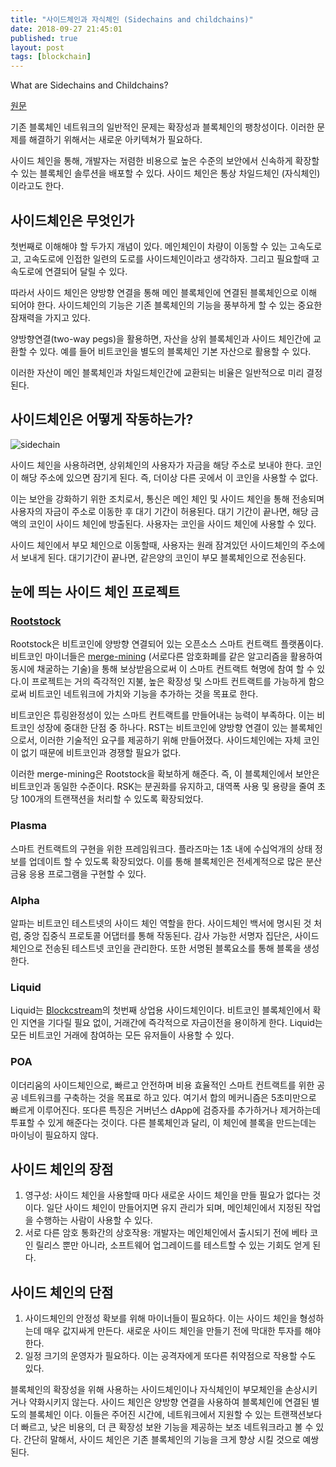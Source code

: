 ```yaml
---
title: "사이드체인과 자식체인 (Sidechains and childchains)"
date: 2018-09-27 21:45:01
published: true
layout: post
tags: [blockchain]
---
```


What are Sidechains and Childchains?

[원문](https://cryptodigestnews.com/what-are-sidechains-and-childchains-9c4a944e68f)

기존 블록체인 네트워크의 일반적인 문제는 확장성과 블록체인의 팽창성이다. 이러한 문제를 해결하기 위해서는 새로운 아키텍쳐가 필요하다.

사이드 체인을 통해, 개발자는 저렴한 비용으로 높은 수준의 보안에서 신속하게 확장할 수 있는 블록체인 솔루션을 배포할 수 있다. 사이드 체인은 통상 차일드체인 (자식체인)이라고도 한다.

## 사이드체인은 무엇인가

첫번째로 이해해야 할 두가지 개념이 있다. 메인체인이 차량이 이동할 수 있는 고속도로고, 고속도로에 인접한 일련의 도로를 사이드체인이라고 생각하자. 그리고 필요할때 고속도로에 연결되어 달릴 수 있다.

따라서 사이드 체인은 양방향 연결을 통해 메인 블록체인에 연결된 블록체인으로 이해 되어야 한다. 사이드체인의 기능은 기존 블록체인의 기능을 풍부하게 할 수 있는 중요한 잠재력을 가지고 있다. 

양방향연결(two-way pegs)을 활용하면, 자산을 상위 블록체인과 사이드 체인간에 교환할 수 있다. 예를 들어 비트코인을 별도의 블록체인 기본 자산으로 활용할 수 있다.

이러한 자산이 메인 블록체인과 차일드체인간에 교환되는 비율은 일반적으로 미리 결정된다.

## 사이드체인은 어떻게 작동하는가?

![sidechain](../../../../2018/09/sidechain.png)

사이드 체인을 사용하려면, 상위체인의 사용자가 자금을 해당 주소로 보내야 한다. 코인이 해당 주소에 있으면 잠기게 된다. 즉, 더이상 다른 곳에서 이 코인을 사용할 수 없다.

이는 보안을 강화하기 위한 조치로서, 통신은 메인 체인 및 사이드 체인을 통해 전송되며 사용자의 자금이 주소로 이동한 후 대기 기간이 허용된다. 대기 기간이 끝나면, 해당 금액의 코인이 사이드 체인에 방출된다. 사용자는 코인을 사이드 체인에 사용할 수 있다.

사이드 체인에서 부모 체인으로 이동할때, 사용자는 원래 잠겨있던 사이드체인의 주소에서 보내게 된다. 대기기간이 끝나면, 같은양의 코인이 부모 블록체인으로 전송된다.

## 눈에 띄는 사이드 체인 프로젝트

### [Rootstock](https://www.rsk.co/)

Rootstock은 비트코인에 양방향 연결되어 있는 오픈소스 스마트 컨트랙트 플랫폼이다. 비트코인 마이너들은 [merge-mining](https://www.cryptocompare.com/mining/guides/what-is-merged-mining-bitcoin-namecoin-litecoin-dogecoin/) (서로다른 암호화폐를 같은 알고리즘을 활용하여 동시에 채굴하는 기술)을 통해 보상받음으로써 이 스마트 컨트랙트 혁명에 참여 할 수 있다.이 프로젝트는 거의 즉각적인 지불, 높은 확장성 및 스마트 컨트랙트를 가능하게 함으로써 비트코인 네트워크에 가치와 기능을 추가하는 것을 목표로 한다.

비트코인은 튜링완정성이 있는 스마트 컨트랙트를 만들어내는 능력이 부족하다. 이는 비트코인 성장에 중대한 단점 중 하나다. RST는 비트코인에 양방향 연결이 있는 블록체인으로서, 이러한 기술적인 요구를 제공하기 위해 만들어졌다. 사이드체인에는 자체 코인이 없기 때문에 비트코인과 경쟁할 필요가 없다.

이러한 merge-mining은 Rootstock을 확보하게 해준다. 즉, 이 블록체인에서 보안은 비트코인과 동일한 수준이다. RSK는 분권화를 유지하고, 대역폭 사용 및 용량을 줄여 초당 100개의 트랜잭션을 처리할 수 있도록 확장되었다. 

### Plasma

스마트 컨트랙트의 구현을 위한 프레임워크다. 플라즈마는 1초 내에 수십억개의 상태 정보를 업데이트 할 수 있도록 확장되었다. 이를 통해 블록체인은 전세계적으로 많은 분산 금융 응용 프로그램을 구현할 수 있다.

### Alpha

알파는 비트코인 테스트넷의 사이드 체인 역할을 한다. 사이드체인 백서에 명시된 것 처럼, 중앙 집중식 프로토콜 어댑터를 통해 작동된다. 감사 가능한 서명자 집단은, 사이드체인으로 전송된 테스트넷 코인을 관리한다. 또한 서명된 블록요소를 통해 블록을 생성한다. 

### Liquid

Liquid는 [Blockcstream](https://blockstream.com/)의 첫번째 상업용 사이드체인이다. 비트코인 블록체인에서 확인 지연을 기다릴 필요 없이, 거래간에 즉각적으로 자금이전을 용이하게 한다. Liquid는 모든 비트코인 거래에 참여하는 모든 유저들이 사용할 수 있다.

### POA

이더리움의 사이드체인으로, 빠르고 안전하며 비용 효율적인 스마트 컨트랙트를 위한 공공 네트워크를 구축하는 것을 목표로 하고 있다. 여기서 합의 메커니즘은 5초미만으로 빠르게 이루어진다. 또다른 특징은 거버넌스 dApp에 검증자를 추가하거나 제거하는데 투표할 수 있게 해준다는 것이다. 다른 블록체인과 달리, 이 체인에 블록을 만드는데는 마이닝이 필요하지 않다. 

## 사이드 체인의 장점

1. 영구성: 사이드 체인을 사용할때 마다 새로운 사이드 체인을 만들 필요가 없다는 것이다. 일단 사이드 체인이 만들어지면 유지 관리가 되며, 메인체인에서 지정된 작업을 수행하는 사람이 사용할 수 있다. 
2. 서로 다른 암호 통화간의 상호작용: 개발자는 메인체인에서 출시되기 전에 베타 코인 릴리스 뿐만 아니라, 소프트웨어 업그레이드를 테스트할 수 있는 기회도 얻게 된다. 

## 사이드 체인의 단점

1. 사이드체인의 안정성 확보를 위해 마이너들이 필요하다. 이는 사이드 체인을 형성하는데 매우 값지싸게 만든다. 새로운 사이드 체인을 만들기 전에 막대한 투자를 해야 한다.
2. 일정 크기의 운영자가 필요하다. 이는 공격자에게 또다른 취약점으로 작용할 수도 있다.

블록체인의 확장성을 위해 사용하는 사이드체인이나 자식체인이 부모체인을 손상시키거나 약화시키지 않는다. 사이드 체인은 양방향 연결을 사용하여 블록체인에 연결된 별도의 블록체인 이다. 이들은 주어진 시간에, 네트워크에서 지원할 수 있는 트랜잭션보다 더 빠르고, 낮은 비용의, 더 큰 확장성 보완 기능을 제공하는 보조 네트워크라고 볼 수 있다. 간단히 말해서, 사이드 체인은 기존 블록체인의 기능을 크게 향상 시킬 것으로 예쌍된다.